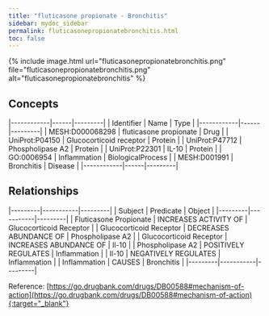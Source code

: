 ```yaml
---
title: "fluticasone propionate - Bronchitis"
sidebar: mydoc_sidebar
permalink: fluticasonepropionatebronchitis.html
toc: false 
---
```


{% include image.html url="fluticasonepropionatebronchitis.png" file="fluticasonepropionatebronchitis.png" alt="fluticasonepropionatebronchitis" %}

## Concepts

|------------|------|---------|
| Identifier | Name | Type    |
|------------|------|---------|
| MESH:D000068298 | fluticasone propionate | Drug |
| UniProt:P04150 | Glucocorticoid receptor | Protein |
| UniProt:P47712 | Phospholipase A2 | Protein |
| UniProt:P22301 | IL-10 | Protein |
| GO:0006954 | Inflammation | BiologicalProcess |
| MESH:D001991 | Bronchitis | Disease |
|------------|------|---------|

## Relationships

|---------|-----------|---------|
| Subject | Predicate | Object  |
|---------|-----------|---------|
| Fluticasone Propionate | INCREASES ACTIVITY OF | Glucocorticoid Receptor |
| Glucocorticoid Receptor | DECREASES ABUNDANCE OF | Phospholipase A2 |
| Glucocorticoid Receptor | INCREASES ABUNDANCE OF | Il-10 |
| Phospholipase A2 | POSITIVELY REGULATES | Inflammation |
| Il-10 | NEGATIVELY REGULATES | Inflammation |
| Inflammation | CAUSES | Bronchitis |
|---------|-----------|---------|

Reference: [https://go.drugbank.com/drugs/DB00588#mechanism-of-action](https://go.drugbank.com/drugs/DB00588#mechanism-of-action){:target="_blank"}